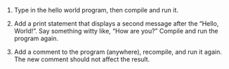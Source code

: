 1.  Type in the hello world program, then compile and run it.

1.  Add a print statement that displays a second message after the “Hello, World!”.
Say something witty like, “How are you?”
Compile and run the program again.

1.  Add a comment to the program (anywhere), recompile, and run it again.
The new comment should not affect the result.